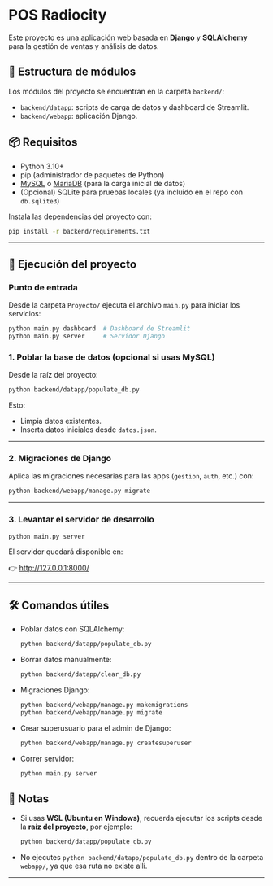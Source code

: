 # POS Radiocity

Este proyecto es una aplicación web basada en **Django** y **SQLAlchemy** para la gestión de ventas y análisis de datos.

## 📂 Estructura de módulos

Los módulos del proyecto se encuentran en la carpeta `backend/`:

- `backend/datapp`: scripts de carga de datos y dashboard de Streamlit.
- `backend/webapp`: aplicación Django.

## 📦 Requisitos

- Python 3.10+
- pip (administrador de paquetes de Python)
- [MySQL](https://dev.mysql.com/downloads/) o [MariaDB](https://mariadb.org/download/) (para la carga inicial de datos)
- (Opcional) SQLite para pruebas locales (ya incluido en el repo con `db.sqlite3`)

Instala las dependencias del proyecto con:

```bash
pip install -r backend/requirements.txt
```

---

## 🚀 Ejecución del proyecto

### Punto de entrada

Desde la carpeta `Proyecto/` ejecuta el archivo `main.py` para iniciar los servicios:

```bash
python main.py dashboard  # Dashboard de Streamlit
python main.py server     # Servidor Django
```

### 1. Poblar la base de datos (opcional si usas MySQL)
Desde la raíz del proyecto:

```bash
python backend/datapp/populate_db.py
```

Esto:
- Limpia datos existentes.
- Inserta datos iniciales desde `datos.json`.

---

### 2. Migraciones de Django

Aplica las migraciones necesarias para las apps (`gestion`, `auth`, etc.) con:

```bash
python backend/webapp/manage.py migrate
```

---

### 3. Levantar el servidor de desarrollo

```bash
python main.py server
```

El servidor quedará disponible en:

👉 http://127.0.0.1:8000/

---

## 🛠️ Comandos útiles

- Poblar datos con SQLAlchemy:

  ```bash
  python backend/datapp/populate_db.py
  ```

- Borrar datos manualmente:

  ```bash
  python backend/datapp/clear_db.py
  ```

- Migraciones Django:

  ```bash
  python backend/webapp/manage.py makemigrations
  python backend/webapp/manage.py migrate
  ```

- Crear superusuario para el admin de Django:

  ```bash
  python backend/webapp/manage.py createsuperuser
  ```

- Correr servidor:

  ```bash
  python main.py server
  ```



## 📝 Notas

- Si usas **WSL (Ubuntu en Windows)**, recuerda ejecutar los scripts desde la **raíz del proyecto**, por ejemplo:

  ```bash
  python backend/datapp/populate_db.py
  ```

- No ejecutes `python backend/datapp/populate_db.py` dentro de la carpeta `webapp/`, ya que esa ruta no existe allí.

---